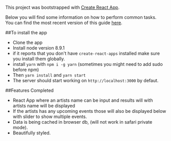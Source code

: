 This project was bootstrapped with [Create React App](https://github.com/facebookincubator/create-react-app).

Below you will find some information on how to perform common tasks.<br>
You can find the most recent version of this guide [here](https://github.com/facebookincubator/create-react-app/blob/master/packages/react-scripts/template/README.md).

##To install the app 
- Clone the app
- Install node version 8.9.1
- if it reports that you don't have `create-react-apps` installed make sure you install them globally.
- install `yarn` with `npm i -g yarn` (sometimes you might need to add sudo before npm)
- Then `yarn install` and `yarn start`
- The server should start working on `http://localhost:3000` by defaut.

##Features Completed
- React App where an artists name can be input and results will with artists name will be displayed
- If the artists has any upcoming events those will also be displayed below with slider to show multiple events.
- Data is being cached in browser db, (will not work in safari private mode).
- Beautifully styled.
